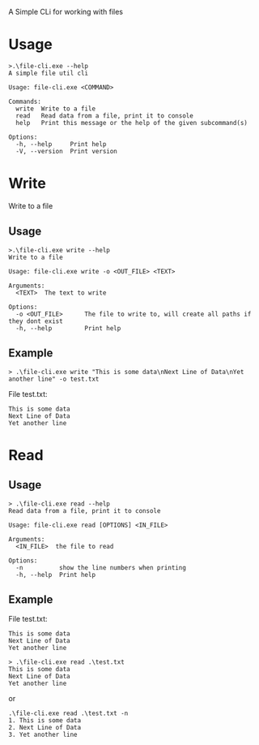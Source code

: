 A Simple CLi for working with files

# Usage

```console
>.\file-cli.exe --help
A simple file util cli

Usage: file-cli.exe <COMMAND>

Commands:
  write  Write to a file
  read   Read data from a file, print it to console
  help   Print this message or the help of the given subcommand(s)

Options:
  -h, --help     Print help
  -V, --version  Print version
```

# Write
Write to a file

## Usage

```console
>.\file-cli.exe write --help
Write to a file

Usage: file-cli.exe write -o <OUT_FILE> <TEXT>

Arguments:
  <TEXT>  The text to write

Options:
  -o <OUT_FILE>      The file to write to, will create all paths if they dont exist
  -h, --help         Print help
```

## Example

```console
> .\file-cli.exe write "This is some data\nNext Line of Data\nYet another line" -o test.txt
```

File test.txt:
```console
This is some data
Next Line of Data
Yet another line
```

# Read

## Usage
```
> .\file-cli.exe read --help
Read data from a file, print it to console

Usage: file-cli.exe read [OPTIONS] <IN_FILE>

Arguments:
  <IN_FILE>  the file to read

Options:
  -n          show the line numbers when printing
  -h, --help  Print help
```

## Example

File test.txt:
```console
This is some data
Next Line of Data
Yet another line
```

```console
> .\file-cli.exe read .\test.txt
This is some data
Next Line of Data
Yet another line
```

or

```console
.\file-cli.exe read .\test.txt -n
1. This is some data
2. Next Line of Data
3. Yet another line
```
